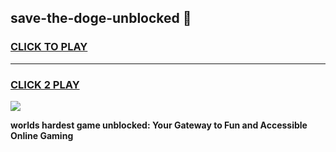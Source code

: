 
## save-the-doge-unblocked 👋
<h3>
<a href="https://premium.freeplayer.one?title=save-the-doge-unblocked&ref=14F">CLICK TO PLAY</a></h3>
<hr>

<h3>
<a href="https://premium.freeplayer.one?title=save-the-doge-unblocked&ref=14F">CLICK 2 PLAY</a>
  
</h3>

<a href="https://premium.freeplayer.one?title=save-the-doge-unblocked&ref=12F/"><img src="https://clearcache.store/games.png"></a>


**worlds hardest game unblocked: Your Gateway to Fun and Accessible Online Gaming**
